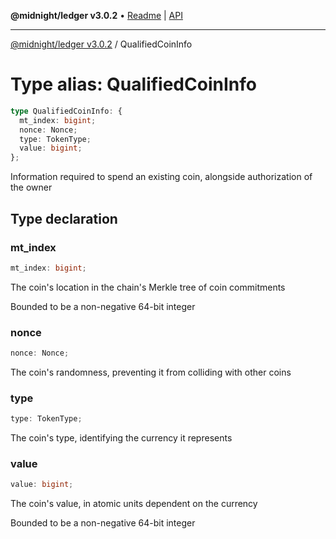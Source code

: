 **@midnight/ledger v3.0.2** • [Readme](../README.md) \| [API](../globals.md)

***

[@midnight/ledger v3.0.2](../README.md) / QualifiedCoinInfo

# Type alias: QualifiedCoinInfo

```ts
type QualifiedCoinInfo: {
  mt_index: bigint;
  nonce: Nonce;
  type: TokenType;
  value: bigint;
};
```

Information required to spend an existing coin, alongside authorization of
the owner

## Type declaration

### mt\_index

```ts
mt_index: bigint;
```

The coin's location in the chain's Merkle tree of coin commitments

Bounded to be a non-negative 64-bit integer

### nonce

```ts
nonce: Nonce;
```

The coin's randomness, preventing it from colliding with other coins

### type

```ts
type: TokenType;
```

The coin's type, identifying the currency it represents

### value

```ts
value: bigint;
```

The coin's value, in atomic units dependent on the currency

Bounded to be a non-negative 64-bit integer
